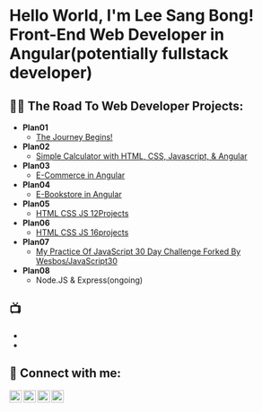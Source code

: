 <h1>Hello World, I'm Lee Sang Bong! <br/>Front-End Web Developer in Angular(potentially fullstack developer)</h1>

<h2>👨‍💻 The Road To Web Developer Projects:</h2>

- <b>Plan01</b>
  - [The Journey Begins!](https://github.com/bestcoolestp/project01-portfolio)
- <b>Plan02</b>
  - [Simple Calculator with HTML, CSS, Javascript, & Angular](https://github.com/bestcoolestp/project02-portfolio)
- <b>Plan03</b>
  - [E-Commerce in Angular](https://github.com/bestcoolestp/project03-portfolio)
- <b>Plan04</b>
  - [E-Bookstore in Angular](https://github.com/bestcoolestp/project04-portfolio)
- <b>Plan05</b>
  - [HTML CSS JS 12Projects](https://github.com/bestcoolestp/HTML-CSS-JS-Projects)
- <b>Plan06</b>
  - [HTML CSS JS 16projects](https://github.com/bestcoolestp/HTML-CSS-JS-Projects-Beginner-Level-)
- <b>Plan07</b>
  - [My Practice Of JavaScript 30 Day Challenge Forked By Wesbos/JavaScript30](https://github.com/bestcoolestp/JavaScript30)
- <b>Plan08</b> 
  - Node.JS & Express(ongoing)

<h2>📺</h2>

- []()
- []()

<h2> 🤳 Connect with me:</h2>

[<img align="left" alt="Lee Sang Bong | YouTube" width="22px" src="https://cdn.jsdelivr.net/npm/simple-icons@v3/icons/youtube.svg" />][youtube]
[<img align="left" alt="Lee Sang Bong | Twitter" width="22px" src="https://cdn.jsdelivr.net/npm/simple-icons@v3/icons/twitter.svg" />][twitter]
[<img align="left" alt="Lee Sang Bong | LinkedIn" width="22px" src="https://cdn.jsdelivr.net/npm/simple-icons@v3/icons/linkedin.svg" />][linkedin]
[<img align="left" alt="Lee Sang Bong | Instagram" width="22px" src="https://cdn.jsdelivr.net/npm/simple-icons@v3/icons/instagram.svg" />][instagram]

[twitter]: https://twitter.com/BestcoolestL
[youtube]: https://www.youtube.com/
[instagram]: https://www.instagram.com/
[linkedin]: https://www.linkedin.com/in/sang-bong-lee-0b2457154/

<!--
**joshmadakor1/joshmadakor1** is a ✨ _special_ ✨ repository because its `README.md` (this file) appears on your GitHub profile.

Here are some ideas to get you started:

- 🔭 I’m currently working on ...
- 🌱 I’m currently learning ...
- 👯 I’m looking to collaborate on ...
- 🤔 I’m looking for help with ...
- 💬 Ask me about ...
- 📫 How to reach me: ...
- 😄 Pronouns: ...
- ⚡ Fun fact: ...
-->

